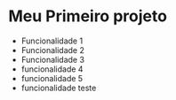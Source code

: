 # Meu Primeiro projeto
* Funcionalidade 1
* Funcionalidade 2
* Funcionalidade 3
* funcionalidade 4
* funcionalidade 5
* funcionalidade teste

